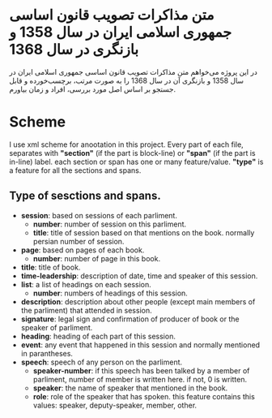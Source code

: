 # متن مذاکرات تصویب قانون اساسی جمهوری اسلامی ایران در سال 1358 و بازنگری در سال 1368

در این پروژه می‌خواهم متن مذاکرات تصویب قانون اساسی جمهوری اسلامی ایران در سال 1358 و بازنگری آن در سال 1368 را به صورت مرتب، برچسب‌خورده و قابل جستجو بر اساس اصل مورد بررسی، افراد و زمان بیاورم.

# Scheme
I use xml scheme for anootation in this project. Every part of each file, separates with **"section"** (if the part is block-line) or **"span"** (if the part is in-line) label. each section or span has one or many feature/value. **"type"** is a feature for all the sections and spans.

## Type of sesctions and spans.
- **session**: based on sessions of each parliment.
	* __number__: number of session on this parliment.
	* __title__: title of session based on that mentions on the book. normally persian number of session.
- **page**: based on pages of each book.
	* __number__: number of page in this book.
- **title**: title of book.
- **time-leadership**: description of date, time and speaker of this session.
- **list**: a list of headings on each session.
	* __number__: numbers of headings of this session.
- **description**: description about other people (except main members of the parliment) that attended in session.
- **signature**: legal sign and confirmation of producer of book or the speaker of parliment.
- **heading**: heading of each part of this session.
- **event**: any event that happened in this session and normally mentioned in parantheses.
- **speech**: speech of any person on the parliment. 
	* __speaker-number__: if this speech has been talked by a member of parliment, number of member is written here. if not, 0 is written.
	* __speaker__: the name of speaker that mentioned in the book.
	* __role__: role of the speaker that has spoken. this feature contains this values: speaker, deputy-speaker, member, other.
